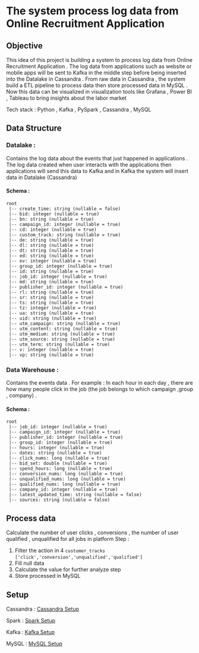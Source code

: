 # The system process log data from Online Recruitment Application

## Objective 
This idea of this project is building a system to process log data from Online Recruitment Application . The log data from applications such as website or mobile apps will be sent to Kafka in the middle step before being inserted into the Datalake in Cassandra . From raw data in Cassandra , the system build a ETL pipeline to process data then store processed data in MySQL . Now this data can be visualized in visualization tools like Grafana , Power BI , Tableau to bring insights about the labor market 

Tech stack : Python , Kafka , PySpark , Cassandra , MySQL

## Data Structure  
### Datalake : 
Contains the log data about the events that just happened in applications . The log data created when user interacts with the applications then applications will send this data to Kafka and in Kafka the system will insert data in Datalake (Cassandra)

#### Schema : 
```
root
 |-- create_time: string (nullable = false)
 |-- bid: integer (nullable = true)
 |-- bn: string (nullable = true)
 |-- campaign_id: integer (nullable = true)
 |-- cd: integer (nullable = true)
 |-- custom_track: string (nullable = true)
 |-- de: string (nullable = true)
 |-- dl: string (nullable = true)
 |-- dt: string (nullable = true)
 |-- ed: string (nullable = true)
 |-- ev: integer (nullable = true)
 |-- group_id: integer (nullable = true)
 |-- id: string (nullable = true)
 |-- job_id: integer (nullable = true)
 |-- md: string (nullable = true)
 |-- publisher_id: integer (nullable = true)
 |-- rl: string (nullable = true)
 |-- sr: string (nullable = true)
 |-- ts: string (nullable = true)
 |-- tz: integer (nullable = true)
 |-- ua: string (nullable = true)
 |-- uid: string (nullable = true)
 |-- utm_campaign: string (nullable = true)
 |-- utm_content: string (nullable = true)
 |-- utm_medium: string (nullable = true)
 |-- utm_source: string (nullable = true)
 |-- utm_term: string (nullable = true)
 |-- v: integer (nullable = true)
 |-- vp: string (nullable = true)
```
### Data Warehouse : 
Contains the events data . For example : In each hour in each day , there are how many people click in the job (the job belongs to which campaign ,group , company) .

#### Schema : 
```
root
 |-- job_id: integer (nullable = true)
 |-- campaign_id: integer (nullable = true)
 |-- publisher_id: integer (nullable = true)
 |-- group_id: integer (nullable = true)
 |-- hours: integer (nullable = true)
 |-- dates: string (nullable = true)
 |-- click_nums: long (nullable = true)
 |-- bid_set: double (nullable = true)
 |-- spend_hours: long (nullable = true)
 |-- conversion_nums: long (nullable = true)
 |-- unqualified_nums: long (nullable = true)
 |-- qualified_nums: long (nullable = true)
 |-- company_id: integer (nullable = true)
 |-- latest_updated_time: string (nullable = false)
 |-- sources: string (nullable = false)
```
## Process data
Calculate the number of user clicks , conversions , the number of user qualified , unqualified for all jobs in platform 
Step :
1. Filter the action in 4 `customer_tracks` `['click','conversion','unqualified','qualified']`
2. Fill null data
3. Calculate the value for further analyze step 
4. Store processed in MySQL

## Setup 
Cassandra : [Cassandra Setup](./Cassandra/README.md)

Spark : [Spark Setup](./ETL/Dockerfile)

Kafka : [Kafka Setup](./kafka/README.md)

MySQL : [MySQL Setup](./MySQL/README.md)
